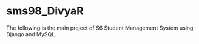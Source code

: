 # sms98_DivyaR

The following is the main project of S6 Student Management System using Django and MySQL.
